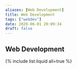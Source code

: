 ```yaml
---
aliases: [Web Development]
title: Web Development
tags: ["webdev"]
date: 2020-06-01 20:09:34
draft: false
---
```


## Web Development

{% include list.liquid all=true %}
